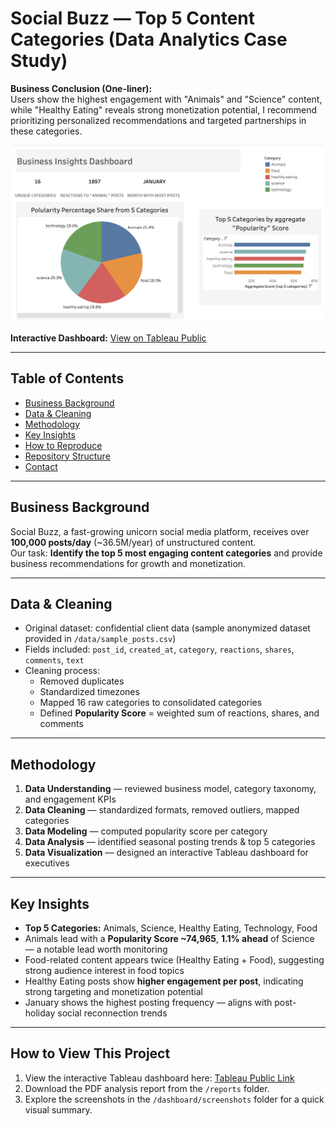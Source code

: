 # Social Buzz — Top 5 Content Categories (Data Analytics Case Study)

**Business Conclusion (One-liner):**  
Users show the highest engagement with "Animals" and "Science" content, while "Healthy Eating" reveals strong monetization potential, I recommend prioritizing personalized recommendations and targeted partnerships in these categories.

![dashboard-preview.gif](dashboard/screenshots/dashboard-preview.gif)

**Interactive Dashboard:** [View on Tableau Public](https://public.tableau.com/shared/6CC473ZQY?:display_count=n&:origin=viz_share_link)

---

## Table of Contents
- [Business Background](#business-background)
- [Data & Cleaning](#data--cleaning)
- [Methodology](#methodology)
- [Key Insights](#key-insights)
- [How to Reproduce](#how-to-reproduce)
- [Repository Structure](#repository-structure)
- [Contact](#contact)

---

## Business Background
Social Buzz, a fast-growing unicorn social media platform, receives over **100,000 posts/day** (~36.5M/year) of unstructured content.  
Our task: **Identify the top 5 most engaging content categories** and provide business recommendations for growth and monetization.

---

## Data & Cleaning
- Original dataset: confidential client data (sample anonymized dataset provided in `/data/sample_posts.csv`)
- Fields included: `post_id`, `created_at`, `category`, `reactions`, `shares`, `comments`, `text`
- Cleaning process:
  - Removed duplicates  
  - Standardized timezones  
  - Mapped 16 raw categories to consolidated categories  
  - Defined **Popularity Score** = weighted sum of reactions, shares, and comments

---

## Methodology
1. **Data Understanding** — reviewed business model, category taxonomy, and engagement KPIs  
2. **Data Cleaning** — standardized formats, removed outliers, mapped categories  
3. **Data Modeling** — computed popularity score per category  
4. **Data Analysis** — identified seasonal posting trends & top 5 categories  
5. **Data Visualization** — designed an interactive Tableau dashboard for executives

---

## Key Insights
- **Top 5 Categories:** Animals, Science, Healthy Eating, Technology, Food  
- Animals lead with a **Popularity Score ~74,965**, **1.1% ahead** of Science — a notable lead worth monitoring  
- Food-related content appears twice (Healthy Eating + Food), suggesting strong audience interest in food topics  
- Healthy Eating posts show **higher engagement per post**, indicating strong targeting and monetization potential  
- January shows the highest posting frequency — aligns with post-holiday social reconnection trends

---

## How to View This Project
1. View the interactive Tableau dashboard here: [Tableau Public Link](https://public.tableau.com/shared/6CC473ZQY?:display_count=n&:origin=viz_share_link)
2. Download the PDF analysis report from the `/reports` folder.
3. Explore the screenshots in the `/dashboard/screenshots` folder for a quick visual summary.
